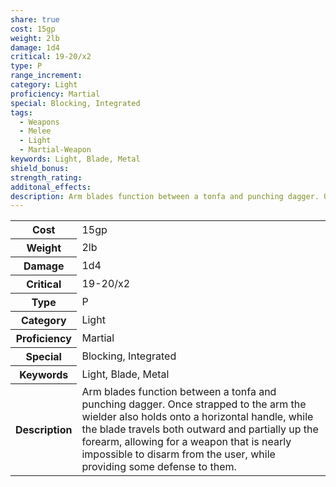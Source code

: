```yaml
---
share: true
cost: 15gp
weight: 2lb
damage: 1d4
critical: 19-20/x2
type: P
range_increment: 
category: Light
proficiency: Martial
special: Blocking, Integrated
tags:
  - Weapons
  - Melee
  - Light
  - Martial-Weapon
keywords: Light, Blade, Metal
shield_bonus: 
strength_rating: 
additonal_effects: 
description: Arm blades function between a tonfa and punching dagger. Once strapped to the arm the wielder also holds onto a horizontal handle, while the blade travels both outward and partially up the forearm, allowing for a weapon that is nearly impossible to disarm from the user, while providing some defense to them.
---
```

<p><span dir="ltr" style="overflow-x: auto;"><table><tbody><tr><th dir="ltr">Cost</th><td dir="ltr">15gp</td></tr><tr><th dir="ltr">Weight</th><td dir="ltr">2lb</td></tr><tr><th dir="ltr">Damage</th><td dir="ltr">1d4</td></tr><tr><th dir="ltr">Critical</th><td dir="ltr">19-20/x2</td></tr><tr><th dir="ltr">Type</th><td dir="ltr">P</td></tr><tr><th dir="ltr">Category</th><td dir="ltr">Light</td></tr><tr><th dir="ltr">Proficiency</th><td dir="ltr">Martial</td></tr><tr><th dir="ltr">Special</th><td dir="ltr">Blocking, Integrated</td></tr><tr><th dir="ltr">Keywords</th><td dir="ltr">Light, Blade, Metal</td></tr><tr><th dir="ltr">Description</th><td dir="ltr">Arm blades function between a tonfa and punching dagger. Once strapped to the arm the wielder also holds onto a horizontal handle, while the blade travels both outward and partially up the forearm, allowing for a weapon that is nearly impossible to disarm from the user, while providing some defense to them.</td></tr></tbody></table></span></p>